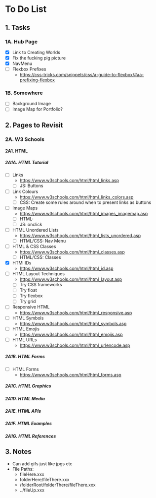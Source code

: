 # To Do List
## 1. Tasks
### 1A. Hub Page
- [X] Link to Creating Worlds
- [X] Fix the fucking pig picture
- [X] NavMenu
- [ ] Flexbox Prefixes
  - https://css-tricks.com/snippets/css/a-guide-to-flexbox/#aa-prefixing-flexbox
### 1B. Somewhere
- [ ] Background Image
- [ ] Image Map for Portfolio?

## 2. Pages to Revisit
### 2A. W3 Schools
#### 2A1. HTML
##### 2A1A. HTML Tutorial
- [ ] Links
  - https://www.w3schools.com/html/html_links.asp
  - [ ] JS: Buttons
- [ ] Link Colours
  - https://www.w3schools.com/html/html_links_colors.asp
  - [ ] CSS: Create some rules around when to present links as buttons
- [ ] Image Maps
  - https://www.w3schools.com/html/html_images_imagemap.asp
  - [ ] HTML: <map>
  - [ ] JS: onclick
- [ ] HTML Unordered Lists
  - https://www.w3schools.com/html/html_lists_unordered.asp
  - [ ] HTML/CSS: Nav Menu
- [ ] HTML & CSS Classes
  - https://www.w3schools.com/html/html_classes.asp
  - [ ] HTML/CSS: Classes
- [X] HTMl IDs
  - https://www.w3schools.com/html/html_id.asp
- [ ] HTML Layout Techniques
  - https://www.w3schools.com/html/html_layout.asp
  - [ ] Try CSS frameworks
  - [ ] Try float
  - [ ] Try flexbox
  - [ ] Try grid
- [ ] Responsive HTML
  - https://www.w3schools.com/html/html_responsive.asp
- [ ] HTML Symbols
  - https://www.w3schools.com/html/html_symbols.asp
- [ ] HTML Emojis
  - https://www.w3schools.com/html/html_emojis.asp
- [ ] HTML URLs
  - https://www.w3schools.com/html/html_urlencode.asp
##### 2A1B. HTML Forms
- [ ] HTML Forms
  - https://www.w3schools.com/html/html_forms.asp
##### 2A1C. HTML Graphics
##### 2A1D. HTML Media
##### 2A1E. HTML APIs
##### 2A1F. HTML Examples
##### 2A1G. HTML References

## 3. Notes
- Can add gifs just like jpgs etc
- File Paths:
  - fileHere.xxx
  - folderHere/fileThere.xxx
  - /folderRoot/folderThere/fileThere.xxx
  - ../fileUp.xxx